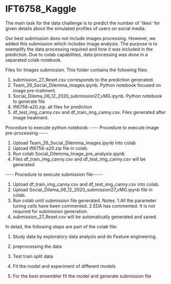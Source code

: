 # IFT6758_Kaggle
The main task for the data challenge is to predict the number of 'likes' for given details about the simulated profiles of users on social media.

Our best submission does not include images processing. However, we added this submission which includes image analysis. The purpose is to exemplify the data processing required and how it was included in the prediction. Due to colab capabilities, data processing was done in a separated colab notebook.

Files for Images submission. This folder contains the following files:

1. submission_27_Reset.csv corresponds to the prediction generated.
2. Team_26_Social_Dilemma_images.ipynb. Python notebook focused on image pre-traitment.
3. Social_Dilema_06_12_2020_submission27_vMG.ipynb. Python notebook to generate file
4. ift6758-a20.zip. all files for prediction
5. df_test_img_canny.csv and df_train_img_canny.csv. Files generated after image treatment.

Procedure to execute python notebook:
---- Procedure to execute image pre-processing-----
1. Upload Team_26_Social_Dilemma_images.ipynb into colab
2. Upload ift6758-a20.zip file in colab.
3. Run colab Social_Dilemma_Image_pre_analysis.ipynb
4. Files df_train_img_canny.csv and df_test_img_canny.csv will be generated

---- Procedure to execute submission file-----
1. Upload df_train_img_canny.csv and df_test_img_canny.csv into colab. 
2. Upload Social_Dilema_06_12_2020_submission27_vMG.ipynb file in colab.
2. Run colab until submission file generated. Notes:
	1.All the parameter tuning cells have been commented.
	2.EDA has commented. It is not required for submission generation.
3. submission_27_Reset.csv will be automatically generated and saved.


In detail, the following steps are part of the colab file:

1. Study data by exploratory data analysis and do Feature engineering.

2. preprocessing the data

3. Test train split data

4. Fit the model and experiment of different models

5. For the best ensembler fit the model and generate submission file


